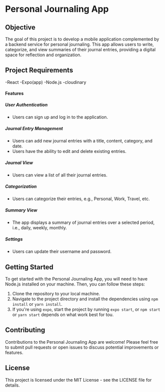 # Personal Journaling App

## Objective

The goal of this project is to develop a mobile application complemented by a backend service for personal journaling. This app allows users to write, categorize, and view summaries of their journal entries, providing a digital space for reflection and organization.

## Project Requirements
-React
-Expo(app)
-Node.js
-cloudinary

#### Features

##### User Authentication

- Users can sign up and log in to the application.

##### Journal Entry Management

- Users can add new journal entries with a title, content, category, and date.
- Users have the ability to edit and delete existing entries.

##### Journal View

- Users can view a list of all their journal entries.

##### Categorization

- Users can categorize their entries, e.g., Personal, Work, Travel, etc.

##### Summary View

- The app displays a summary of journal entries over a selected period, i.e., daily, weekly, monthly.

##### Settings

- Users can update their username and password.

## Getting Started

To get started with the Personal Journaling App, you will need to have Node.js installed on your machine. Then, you can follow these steps:

1. Clone the repository to your local machine.
2. Navigate to the project directory and install the dependencies using `npm install` or `yarn install`.
3. If you're using `expo`, start the project by running `expo start`, or  `npm start ` or `yarn start` depends on what work best for tou.

## Contributing

Contributions to the Personal Journaling App are welcome! Please feel free to submit pull requests or open issues to discuss potential improvements or features.

## License

This project is licensed under the MIT License - see the LICENSE file for details.